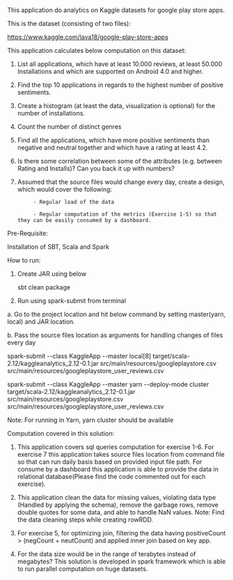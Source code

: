 This application do analytics on Kaggle datasets for google play store apps. 

This is the dataset (consisting of two files):

https://www.kaggle.com/lava18/google-play-store-apps


This application calculates below computation on this dataset:

1. List all applications, which have at least 10.000 reviews, at least 50.000 Installations and which are supported on Android 4.0 and higher.

2. Find the top 10 applications in regards to the highest number of positive sentiments.

3. Create a histogram (at least the data, visualization is optional) for the number of installations.

4. Count the number of distinct genres

5. Find all the applications, which have more positive sentiments than negative and neutral together and which have a rating at least 4.2.

6. Is there some correlation between some of the attributes (e.g. between Rating and Installs)? Can you back it up with numbers?

7. Assumed that the source files would change every day, create a design, which would cover the following:

            - Regular load of the data

            - Regular computation of the metrics (Exercise 1-5) so that they can be easily consumed by a dashboard.


Pre-Requisite:

Installation of SBT, Scala and Spark

How to run:

1. Create JAR using below

   sbt clean package
   
2. Run using spark-submit from terminal

  a. Go to the project location and hit below command by setting master(yarn, local) and JAR location.
  
  b. Pass the source files location as arguments for handling changes of files every day

spark-submit --class KaggleApp --master local[8] target/scala-2.12/kaggleanalytics_2.12-0.1.jar src/main/resources/googleplaystore.csv src/main/resources/googleplaystore_user_reviews.csv

spark-submit --class KaggleApp --master yarn --deploy-mode cluster target/scala-2.12/kaggleanalytics_2.12-0.1.jar src/main/resources/googleplaystore.csv src/main/resources/googleplaystore_user_reviews.csv

Note: For running in Yarn, yarn cluster should be available

Computation covered in this solution:

1. This application covers sql queries computation for exercise 1-6. For exercise 7 this application takes source files location from command file so that can run
daily basis based on provided input file path. For consume by a dashboard this application is able to provide the data in relational database(Please find the code commented out for each exercise).

2. This application clean the data for missing values, violating data type (Handled by applying the schema), remove the garbage rows,  remove double quotes for some data, and able to handle NaN values.
Note: Find the data cleaning steps while creating rowRDD.

3. For exercise 5, for optimizing join, filtering the data having positiveCount > (negCount + neutCount) and applied inner join based on key app.

4. For the data size would be in the range of terabytes instead of megabytes?
 This solution is developed in spark framework which is able to run parallel computation on huge datasets.

